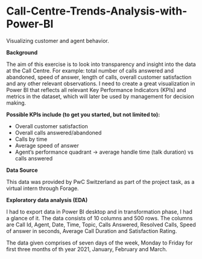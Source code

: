 # Call-Centre-Trends-Analysis-with-Power-BI
Visualizing customer and agent behavior.

**Background**

The aim of this exercise is to look into transparency and insight into the data at the Call Centre. For example: total number of calls answered and abandoned, speed of answer, length of calls, overall customer satisfaction and any other relevant observations. I need to create a great visualization in Power BI that reflects all relevant Key Performance Indicators (KPIs) and metrics in the dataset, which will later be used by management for decision making.

**Possible KPIs include (to get you started, but not limited to):**

- Overall customer satisfaction
- Overall calls answered/abandoned
- Calls by time
- Average speed of answer
- Agent’s performance quadrant -> average handle time (talk duration) vs calls answered

**Data Source**

This data was provided by PwC Switzerland as part of the project task, as a virtual intern through Forage.

**Exploratory data analysis (EDA)**

I had to export data in Power BI desktop and in transformation phase, I had a glance of it. The data consists of 10 columns and 500 rows. The columns are Call Id, Agent, Date, Time, Topic, Calls Answered, Resolved Calls, Speed of answer in seconds, Average Call Duration and Satisfaction Rating.

The data given comprises of seven days of the week, Monday to Friday for first three months of th year 2021, January, February and March.


